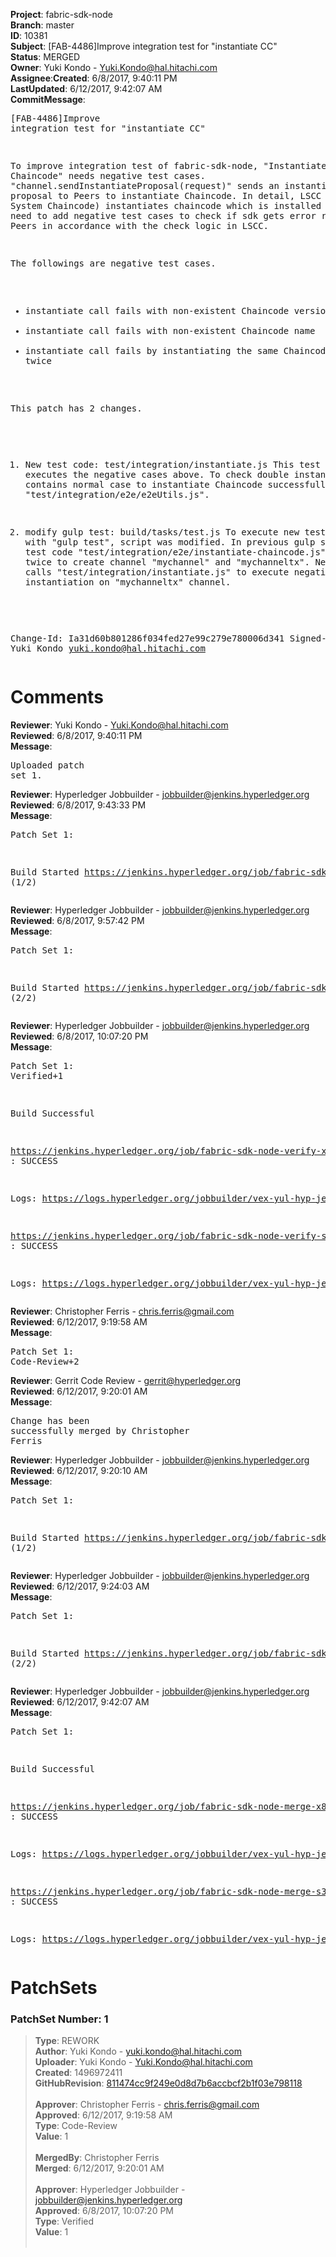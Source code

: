 <strong>Project</strong>: fabric-sdk-node</br><strong>Branch</strong>: master<br><strong>ID</strong>: 10381<br><strong>Subject</strong>: [FAB-4486]Improve integration test for "instantiate CC"<br><strong>Status</strong>: MERGED<br><strong>Owner</strong>: Yuki Kondo - Yuki.Kondo@hal.hitachi.com<br><strong>Assignee</strong>:<strong>Created</strong>: 6/8/2017, 9:40:11 PM<br><strong>LastUpdated</strong>: 6/12/2017, 9:42:07 AM<br><strong>CommitMessage</strong>:<br><pre>[FAB-4486]Improve integration test for "instantiate CC"

To improve integration test of fabric-sdk-node,
"Instantiate Chaincode" needs negative test cases.
"channel.sendInstantiateProposal(request)" sends an instantiation
proposal to Peers to instantiate Chaincode.
In detail, LSCC (Lifecycle System Chaincode) instantiates
chaincode which is installed on Peers.
We need to add negative test cases to check if sdk gets error
response from Peers in accordance with the check logic in LSCC.

The followings are negative test cases.
- instantiate call fails with non-existent Chaincode version
- instantiate call fails with non-existent Chaincode name
- instantiate call fails by instantiating the same Chaincode twice

This patch has 2 changes.

1. New test code: test/integration/instantiate.js
This test code executes the negative cases above.
To check double instantiation, it contains normal case to
instantiate Chaincode successfully by calling
"test/integration/e2e/e2eUtils.js".

2. modify gulp test: build/tasks/test.js
To execute new test cases with "gulp test", script was modified.
In previous gulp script, tha same test code
"test/integration/e2e/instantiate-chaincode.js" was called twice
to create channel "mychannel" and "mychanneltx".
New gulp test calls "test/integration/instantiate.js" to execute
negative cases at instantiation on "mychanneltx" channel.

Change-Id: Ia31d60b801286f034fed27e99c279e780006d341
Signed-off-by: Yuki Kondo <yuki.kondo@hal.hitachi.com>
</pre><h1>Comments</h1><strong>Reviewer</strong>: Yuki Kondo - Yuki.Kondo@hal.hitachi.com<br><strong>Reviewed</strong>: 6/8/2017, 9:40:11 PM<br><strong>Message</strong>: <pre>Uploaded patch set 1.</pre><strong>Reviewer</strong>: Hyperledger Jobbuilder - jobbuilder@jenkins.hyperledger.org<br><strong>Reviewed</strong>: 6/8/2017, 9:43:33 PM<br><strong>Message</strong>: <pre>Patch Set 1:

Build Started https://jenkins.hyperledger.org/job/fabric-sdk-node-verify-x86_64/1156/ (1/2)</pre><strong>Reviewer</strong>: Hyperledger Jobbuilder - jobbuilder@jenkins.hyperledger.org<br><strong>Reviewed</strong>: 6/8/2017, 9:57:42 PM<br><strong>Message</strong>: <pre>Patch Set 1:

Build Started https://jenkins.hyperledger.org/job/fabric-sdk-node-verify-s390x/623/ (2/2)</pre><strong>Reviewer</strong>: Hyperledger Jobbuilder - jobbuilder@jenkins.hyperledger.org<br><strong>Reviewed</strong>: 6/8/2017, 10:07:20 PM<br><strong>Message</strong>: <pre>Patch Set 1: Verified+1

Build Successful 

https://jenkins.hyperledger.org/job/fabric-sdk-node-verify-x86_64/1156/ : SUCCESS

Logs: https://logs.hyperledger.org/jobbuilder/vex-yul-hyp-jenkins-1/fabric-sdk-node-verify-x86_64/1156

https://jenkins.hyperledger.org/job/fabric-sdk-node-verify-s390x/623/ : SUCCESS

Logs: https://logs.hyperledger.org/jobbuilder/vex-yul-hyp-jenkins-1/fabric-sdk-node-verify-s390x/623</pre><strong>Reviewer</strong>: Christopher Ferris - chris.ferris@gmail.com<br><strong>Reviewed</strong>: 6/12/2017, 9:19:58 AM<br><strong>Message</strong>: <pre>Patch Set 1: Code-Review+2</pre><strong>Reviewer</strong>: Gerrit Code Review - gerrit@hyperledger.org<br><strong>Reviewed</strong>: 6/12/2017, 9:20:01 AM<br><strong>Message</strong>: <pre>Change has been successfully merged by Christopher Ferris</pre><strong>Reviewer</strong>: Hyperledger Jobbuilder - jobbuilder@jenkins.hyperledger.org<br><strong>Reviewed</strong>: 6/12/2017, 9:20:10 AM<br><strong>Message</strong>: <pre>Patch Set 1:

Build Started https://jenkins.hyperledger.org/job/fabric-sdk-node-merge-s390x/177/ (1/2)</pre><strong>Reviewer</strong>: Hyperledger Jobbuilder - jobbuilder@jenkins.hyperledger.org<br><strong>Reviewed</strong>: 6/12/2017, 9:24:03 AM<br><strong>Message</strong>: <pre>Patch Set 1:

Build Started https://jenkins.hyperledger.org/job/fabric-sdk-node-merge-x86_64/355/ (2/2)</pre><strong>Reviewer</strong>: Hyperledger Jobbuilder - jobbuilder@jenkins.hyperledger.org<br><strong>Reviewed</strong>: 6/12/2017, 9:42:07 AM<br><strong>Message</strong>: <pre>Patch Set 1:

Build Successful 

https://jenkins.hyperledger.org/job/fabric-sdk-node-merge-x86_64/355/ : SUCCESS

Logs: https://logs.hyperledger.org/jobbuilder/vex-yul-hyp-jenkins-1/fabric-sdk-node-merge-x86_64/355

https://jenkins.hyperledger.org/job/fabric-sdk-node-merge-s390x/177/ : SUCCESS

Logs: https://logs.hyperledger.org/jobbuilder/vex-yul-hyp-jenkins-1/fabric-sdk-node-merge-s390x/177</pre><h1>PatchSets</h1><h3>PatchSet Number: 1</h3><blockquote><strong>Type</strong>: REWORK<br><strong>Author</strong>: Yuki Kondo - yuki.kondo@hal.hitachi.com<br><strong>Uploader</strong>: Yuki Kondo - Yuki.Kondo@hal.hitachi.com<br><strong>Created</strong>: 1496972411<br><strong>GitHubRevision</strong>: [811474cc9f249e0d8d7b6accbcf2b1f03e798118](https://github.com/hyperledger/fabric-sdk-node/commit/811474cc9f249e0d8d7b6accbcf2b1f03e798118)<br><br><strong>Approver</strong>: Christopher Ferris - chris.ferris@gmail.com<br><strong>Approved</strong>: 6/12/2017, 9:19:58 AM<br><strong>Type</strong>: Code-Review<br><strong>Value</strong>: 1<br><br><strong>MergedBy</strong>: Christopher Ferris<br><strong>Merged</strong>: 6/12/2017, 9:20:01 AM<br><br><strong>Approver</strong>: Hyperledger Jobbuilder - jobbuilder@jenkins.hyperledger.org<br><strong>Approved</strong>: 6/8/2017, 10:07:20 PM<br><strong>Type</strong>: Verified<br><strong>Value</strong>: 1<br><br></blockquote>